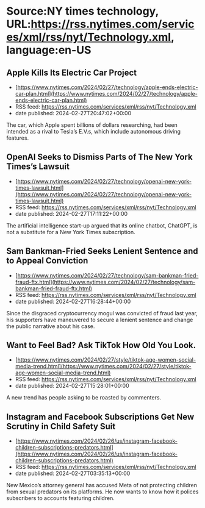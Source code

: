 # Source:NY times technology, URL:https://rss.nytimes.com/services/xml/rss/nyt/Technology.xml, language:en-US

## Apple Kills Its Electric Car Project
 - [https://www.nytimes.com/2024/02/27/technology/apple-ends-electric-car-plan.html](https://www.nytimes.com/2024/02/27/technology/apple-ends-electric-car-plan.html)
 - RSS feed: https://rss.nytimes.com/services/xml/rss/nyt/Technology.xml
 - date published: 2024-02-27T20:47:02+00:00

The car, which Apple spent billions of dollars researching, had been intended as a rival to Tesla’s E.V.s, which include autonomous driving features.

## OpenAI Seeks to Dismiss Parts of The New York Times’s Lawsuit
 - [https://www.nytimes.com/2024/02/27/technology/openai-new-york-times-lawsuit.html](https://www.nytimes.com/2024/02/27/technology/openai-new-york-times-lawsuit.html)
 - RSS feed: https://rss.nytimes.com/services/xml/rss/nyt/Technology.xml
 - date published: 2024-02-27T17:11:22+00:00

The artificial intelligence start-up argued that its online chatbot, ChatGPT, is not a substitute for a New York Times subscription.

## Sam Bankman-Fried Seeks Lenient Sentence and to Appeal Conviction
 - [https://www.nytimes.com/2024/02/27/technology/sam-bankman-fried-fraud-ftx.html](https://www.nytimes.com/2024/02/27/technology/sam-bankman-fried-fraud-ftx.html)
 - RSS feed: https://rss.nytimes.com/services/xml/rss/nyt/Technology.xml
 - date published: 2024-02-27T16:28:44+00:00

Since the disgraced cryptocurrency mogul was convicted of fraud last year, his supporters have maneuvered to secure a lenient sentence and change the public narrative about his case.

## Want to Feel Bad? Ask TikTok How Old You Look.
 - [https://www.nytimes.com/2024/02/27/style/tiktok-age-women-social-media-trend.html](https://www.nytimes.com/2024/02/27/style/tiktok-age-women-social-media-trend.html)
 - RSS feed: https://rss.nytimes.com/services/xml/rss/nyt/Technology.xml
 - date published: 2024-02-27T15:28:01+00:00

A new trend has people asking to be roasted by commenters.

## Instagram and Facebook Subscriptions Get New Scrutiny in Child Safety Suit
 - [https://www.nytimes.com/2024/02/26/us/instagram-facebook-children-subscriptions-predators.html](https://www.nytimes.com/2024/02/26/us/instagram-facebook-children-subscriptions-predators.html)
 - RSS feed: https://rss.nytimes.com/services/xml/rss/nyt/Technology.xml
 - date published: 2024-02-27T03:35:13+00:00

New Mexico’s attorney general has accused Meta of not protecting children from sexual predators on its platforms. He now wants to know how it polices subscribers to accounts featuring children.

